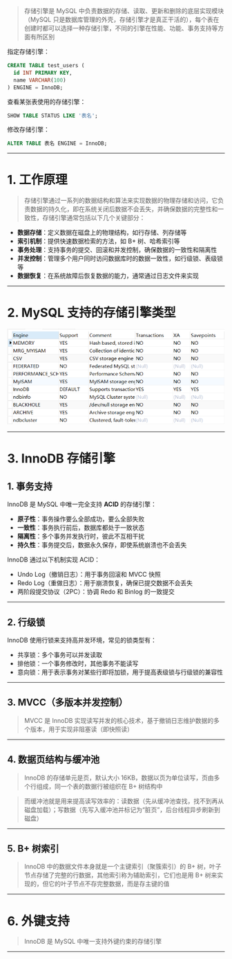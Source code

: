 
>存储引擎是 MySQL 中负责数据的存储、读取、更新和删除的底层实现模块（MySQL 只是数据库管理的外壳，存储引擎才是真正干活的），每个表在创建时都可以选择一种存储引擎，不同的引擎在性能、功能、事务支持等方面有所区别

指定存储引擎：

```sql
CREATE TABLE test_users (
  id INT PRIMARY KEY,
  name VARCHAR(100)
) ENGINE = InnoDB;
```

查看某张表使用的存储引擎：

```sql
SHOW TABLE STATUS LIKE '表名';
```

修改存储引擎：

```sql
ALTER TABLE 表名 ENGINE = InnoDB;
```

****
# 1. 工作原理

>存储引擎通过一系列的数据结构和算法来实现数据的物理存储和访问，它负责数据的持久化，即在系统关闭后数据不会丢失，并确保数据的完整性和一致性，存储引擎通常包括以下几个关键部分：

- **数据存储**：定义数据在磁盘上的物理结构，如行存储、列存储等
- **索引机制**：提供快速数据检索的方法，如 B+ 树、哈希索引等 
- **事务处理**：支持事务的提交、回滚和并发控制，确保数据的一致性和隔离性 
- **并发控制**：管理多个用户同时访问数据库时的数据一致性，如行级锁、表级锁等 
- **数据恢复**：在系统故障后恢复数据的能力，通常通过日志文件来实现

****
# 2. MySQL 支持的存储引擎类型

![](images/存储引擎/file-20250522154733.png)


****
# 3. InnoDB 存储引擎

## 1. 事务支持

InnoDB 是 MySQL 中唯一完全支持 **ACID** 的存储引擎：

- **原子性**：事务操作要么全部成功，要么全部失败
- **一致性**：事务执行前后，数据库都处于一致状态
- **隔离性**：多个事务并发执行时，彼此不互相干扰
- **持久性**：事务提交后，数据永久保存，即使系统崩溃也不会丢失

InnoDB 通过以下机制实现 ACID：

- Undo Log（撤销日志）：用于事务回滚和 MVCC 快照
- Redo Log（重做日志）：用于崩溃恢复，确保已提交数据不会丢失
- 两阶段提交协议（2PC）：协调 Redo 和 Binlog 的一致提交

****
## 2. 行级锁

InnoDB 使用行锁来支持高并发环境，常见的锁类型有：

- 共享锁：多个事务可以并发读取
- 排他锁：一个事务修改时，其他事务不能读写
- 意向锁：用于表示事务对某些行即将加锁，用于提高表级锁与行级锁的兼容性

****
## 3. MVCC（多版本并发控制）

>MVCC 是 InnoDB 实现读写并发的核心技术，基于撤销日志维护数据的多个版本，用于实现非阻塞读（即快照读）

****
## 4. 数据页结构与缓冲池

>InnoDB 的存储单元是页，默认大小 16KB，数据以页为单位读写，页由多个行组成，同一个表的数据行被组织在 B+ 树结构中

>而缓冲池就是用来提高读写效率的：读数据（先从缓冲池查找，找不到再从磁盘加载）；写数据（先写入缓冲池并标记为“脏页”，后台线程异步刷新到磁盘）

****
## 5. B+ 树索引

>InnoDB 中的数据文件本身就是一个主键索引（聚簇索引）的 B+ 树，叶子节点存储了完整的行数据，其他索引称为辅助索引，它们也是用 B+ 树来实现的，但它的叶子节点不存完整数据，而是存主键的值

****
# 6. 外键支持

>InnoDB 是 MySQL 中唯一支持外键约束的存储引擎

****





